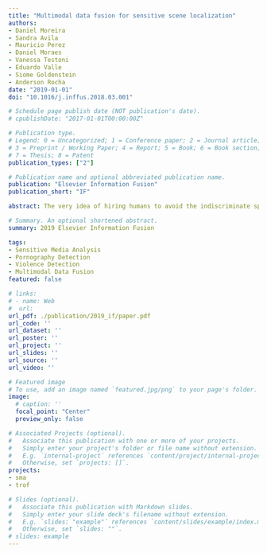 ```yaml
---
title: "Multimodal data fusion for sensitive scene localization"
authors:
- Daniel Moreira
- Sandra Avila
- Mauricio Perez
- Daniel Moraes
- Vanessa Testoni
- Eduardo Valle
- Siome Goldenstein
- Anderson Rocha
date: "2019-01-01"
doi: "10.1016/j.inffus.2018.03.001"

# Schedule page publish date (NOT publication's date).
# cpublishDate: "2017-01-01T00:00:00Z"

# Publication type.
# Legend: 0 = Uncategorized; 1 = Conference paper; 2 = Journal article;
# 3 = Preprint / Working Paper; 4 = Report; 5 = Book; 6 = Book section;
# 7 = Thesis; 8 = Patent
publication_types: ["2"]

# Publication name and optional abbreviated publication name.
publication: "Elsevier Information Fusion"
publication_short: "IF"

abstract: The very idea of hiring humans to avoid the indiscriminate spread of inappropriate sensitive content online (e.g., child pornography and violence) is daunting. The inherent data deluge and the tediousness of the task call for more adequate approaches, and set the stage for computer-aided methods. If running in the background, such methods could readily cut the stream flow at the very moment of inadequate content exhibition, being invaluable for protecting unwary spectators. Except for the particular case of violence detection, related work to sensitive video analysis has mostly focused on deciding whether or not a given stream is sensitive, leaving the localization task largely untapped. Identifying when a stream starts and ceases to display inappropriate content is key for live streams and video on demand. In this work, we propose a novel multimodal fusion approach to sensitive scene localization. The solution can be applied to diverse types of sensitive content, without the need for step modifications (general purpose). We leverage the multimodality data nature of videos (e.g., still frames, video space-time, audio stream, etc.) to effectively single out frames of interest. To validate the solution, we perform localization experiments on pornographic and violent video streams, two of the commonest types of sensitive content, and report quantitative and qualitative results. The results show, for instance, that the proposed method only misses about five minutes in every hour of streamed pornographic content. Finally, for the particular task of pornography localization, we also introduce the first frame-level annotated pornographic video dataset to date, which comprises 140 h of video, freely available for downloading.

# Summary. An optional shortened abstract.
summary: 2019 Elsevier Information Fusion

tags:
- Sensitive Media Analysis
- Pornography Detection
- Violence Detection
- Multimodal Data Fusion
featured: false

# links:
# - name: Web
#  url: 
url_pdf: ./publication/2019_if/paper.pdf
url_code: ''
url_dataset: ''
url_poster: ''
url_project: ''
url_slides: ''
url_source: ''
url_video: ''

# Featured image
# To use, add an image named `featured.jpg/png` to your page's folder. 
image:
  # caption: ''
  focal_point: "Center"
  preview_only: false

# Associated Projects (optional).
#   Associate this publication with one or more of your projects.
#   Simply enter your project's folder or file name without extension.
#   E.g. `internal-project` references `content/project/internal-project/index.md`.
#   Otherwise, set `projects: []`.
projects:
- sma
- trof

# Slides (optional).
#   Associate this publication with Markdown slides.
#   Simply enter your slide deck's filename without extension.
#   E.g. `slides: "example"` references `content/slides/example/index.md`.
#   Otherwise, set `slides: ""`.
# slides: example
---
```

